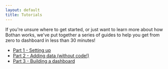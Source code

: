 ```yaml
---
layout: default
title: Tutorials
---
```


If you're unsure where to get started, or just want to learn more about how Bothan
works, we've put together a series of guides to help you get from zero to dashboard
in less than 30 minutes!

* [Part 1 - Setting up](/setting-up.html)
* [Part 2 - Adding data (without code!)](adding-data.html)
* [Part 3 - Building a dashboard](building-a-dashboard.html)
